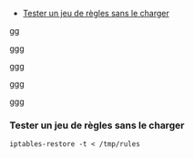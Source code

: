 * [Tester un jeu de règles sans le charger](#description)

gg




ggg
















ggg


















ggg
















ggg
### Tester un jeu de règles sans le charger

`iptables-restore -t < /tmp/rules`

